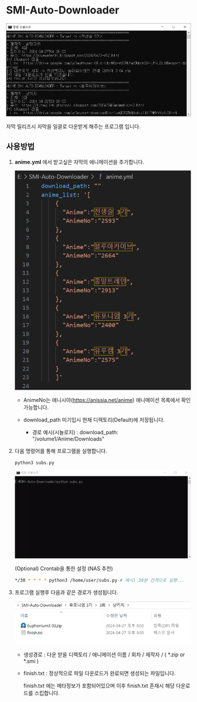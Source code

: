 # SMI-Auto-Downloader

![title](./img/title.png)

자막 릴리즈시 자막을 일괄로 다운받게 해주는 프로그램 입니다.



## 사용방법 

1. **anime.yml** 에서 받고싶은 자막의 애니메이션을 추가합니다.

   ![config](./img/config.png)

   * AnimeNo는 애니시아(https://anissia.net/anime) 애니메이션 목록에서 확인 가능합니다. 

   * download_path 미기입시 현재 디렉토리(Default)에 저장됩니다.

     * 경로 예시(시놀로지) : download_path: "/volume1/Anime/Downloads"
     
     

2. 다음 명령어를 통해 프로그램을 실행합니다.

   ```shell
   python3 subs.py
   ```

   ![build](./img/build.webp)

   (Optional) Crontab을 통한 설정 (NAS 추천)

   ``` bash
   */30 * * * * python3 /home/user/subs.py # 예시) 30분 간격으로 실행...
   ```



3. 프로그램 실행후 다음과 같은 경로가 생성됩니다.

   ![result](./img/result.png)

   * 생성경로 :  다운 받을 디렉토리 / 애니메이션 이름 / 회차 / 제작자 / ( *.zip or *.smi )

   * finish.txt : 정상적으로 파일 다운로드가 완료되면 생성되는 파일입니다. 

     finish.txt 에는 메타정보가 포함되어있으며 이후 finish.txt 존재시 해당 다운로드를 스킵합니다.

